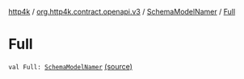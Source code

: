 [http4k](../../index.md) / [org.http4k.contract.openapi.v3](../index.md) / [SchemaModelNamer](index.md) / [Full](./-full.md)

# Full

`val Full: `[`SchemaModelNamer`](index.md) [(source)](https://github.com/http4k/http4k/blob/master/http4k-contract/src/main/kotlin/org/http4k/contract/openapi/v3/AutoJsonToJsonSchema.kt#L117)